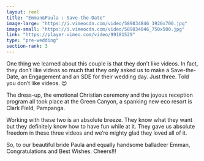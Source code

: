 ```yaml
---
layout: reel
title: "Emman&Paula : Save-the-Date"
image-large: "https://i.vimeocdn.com/video/589834846_1920x700.jpg"
image-small: "https://i.vimeocdn.com/video/589834846_750x500.jpg"
link: "https://player.vimeo.com/video/99181529"
type: "pre-wedding"
section-rank: 3
---
```

One thing we learned about this couple is that they don’t like videos. In fact, they don’t like videos so much that they only asked us to make a Save-the-Date, an Engagement and an SDE for their wedding day. Just three. Told you don’t like videos. 😉

The dress-up, the emotional Christian ceremony and the joyous reception program all took place at the Green Canyon, a spanking new eco resort is Clark Field, Pampanga.

Working with these two is an absolute breeze. They know what they want but they definitely know how to have fun while at it. They gave us absolute freedom in these three videos and we’re mighty glad they loved all of it.

So, to our beautiful bride Paula and equally handsome balladeer Emman, Congratulations and Best Wishes. Cheers!!!